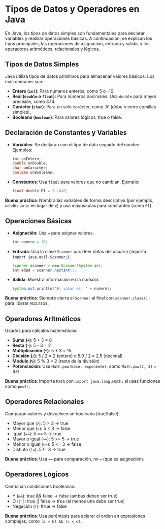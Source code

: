 # Tipos de Datos y Operadores en Java

En Java, los tipos de datos simples son fundamentales para declarar variables y realizar operaciones básicas. A continuación, se explican los tipos principales, las operaciones de asignación, entrada y salida, y los operadores aritméticos, relacionales y lógicos.

## Tipos de Datos Simples

Java utiliza tipos de datos primitivos para almacenar valores básicos. Los más comunes son:

- **Entero (`int`)**: Para números enteros, como 5 o -10.
- **Real (`double` o `float`)**: Para números decimales. Usa `double` para mayor precisión, como 3.14.
- **Carácter (`char`)**: Para un solo carácter, como 'A' (debe ir entre comillas simples).
- **Booleano (`boolean`)**: Para valores lógicos, true o false.

## Declaración de Constantes y Variables

- **Variables**: Se declaran con el tipo de dato seguido del nombre. Ejemplos:
  ```java
  int unEntero;
  double unDouble;
  char unCaracter;
  boolean unBooleano;
  ```

- **Constantes**: Usa `final` para valores que no cambian. Ejemplo:
  ```java
  final double PI = 3.1416;
  ```

**Buena práctica**: Nombra las variables de forma descriptiva (por ejemplo, `edadUsuario` en lugar de `e`) y usa mayúsculas para constantes (como `PI`).

## Operaciones Básicas

- **Asignación**: Usa `=` para asignar valores.
  ```java
  int numero = 10;
  ```

- **Entrada**: Usa la clase `Scanner` para leer datos del usuario (importa `import java.util.Scanner;`).
  ```java
  Scanner scanner = new Scanner(System.in);
  int edad = scanner.nextInt();
  ```

- **Salida**: Muestra información en la consola.
  ```java
  System.out.println("El valor es: " + numero);
  ```

**Buena práctica**: Siempre cierra el `Scanner` al final con `scanner.close();` para liberar recursos.

## Operadores Aritméticos

Usados para cálculos matemáticos:

- **Suma (`+`)**: 5 + 3 = 8
- **Resta (`-`)**: 5 - 3 = 2
- **Multiplicación (`*`)**: 5 * 3 = 15
- **División (`/`)**: 5 / 2 = 2 (entero) o 5.0 / 2 = 2.5 (decimal)
- **Módulo (`%`)**: 5 % 3 = 2 (resto de la división)
- **Potenciación**: Usa `Math.pow(base, exponente)`, como `Math.pow(2, 3)` = 8.0

**Buena práctica**: Importa `Math` con `import java.lang.Math;` si usas funciones como `pow()`.

## Operadores Relacionales

Comparan valores y devuelven un booleano (true/false):

- Mayor que (`>`): 5 > 3 → true
- Menor que (`<`): 5 < 3 → false
- Igual (`==`): 5 == 5 → true
- Mayor o igual (`>=`): 5 >= 5 → true
- Menor o igual (`<=`): 5 <= 3 → false
- Distinto (`!=`): 5 != 3 → true

**Buena práctica**: Usa `==` para comparación, no `=` (que es asignación).

## Operadores Lógicos

Combinan condiciones booleanas:

- Y (`&&`): true && false → false (ambas deben ser true)
- O (`||`): true || false → true (al menos una debe ser true)
- Negación (`!`): !true → false

**Buena práctica**: Usa paréntesis para aclarar el orden en expresiones complejas, como `(a > b) && (c < d)`.